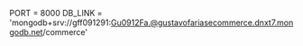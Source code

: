 PORT = 8000
DB_LINK = 'mongodb+srv://gff091291:Gu0912Fa.@gustavofariasecommerce.dnxt7.mongodb.net/commerce'

